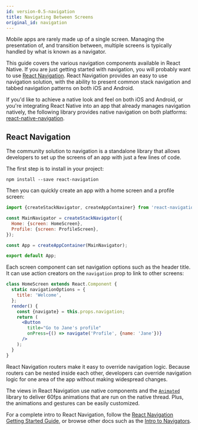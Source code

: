 ```yaml
---
id: version-0.5-navigation
title: Navigating Between Screens
original_id: navigation
---
```


Mobile apps are rarely made up of a single screen. Managing the presentation of, and transition between, multiple screens is typically handled by what is known as a navigator.

This guide covers the various navigation components available in React Native. If you are just getting started with navigation, you will probably want to use [React Navigation](navigation.md#react-navigation). React Navigation provides an easy to use navigation solution, with the ability to present common stack navigation and tabbed navigation patterns on both iOS and Android.

If you'd like to achieve a native look and feel on both iOS and Android, or you're integrating React Native into an app that already manages navigation natively, the following library provides native navigation on both platforms: [react-native-navigation](https://github.com/wix/react-native-navigation).

## React Navigation

The community solution to navigation is a standalone library that allows developers to set up the screens of an app with just a few lines of code.

The first step is to install in your project:

```
npm install --save react-navigation
```

Then you can quickly create an app with a home screen and a profile screen:

```jsx
import {createStackNavigator, createAppContainer} from 'react-navigation';

const MainNavigator = createStackNavigator({
  Home: {screen: HomeScreen},
  Profile: {screen: ProfileScreen},
});

const App = createAppContainer(MainNavigator);

export default App;
```

Each screen component can set navigation options such as the header title. It can use action creators on the `navigation` prop to link to other screens:

```jsx
class HomeScreen extends React.Component {
  static navigationOptions = {
    title: 'Welcome',
  };
  render() {
    const {navigate} = this.props.navigation;
    return (
      <Button
        title="Go to Jane's profile"
        onPress={() => navigate('Profile', {name: 'Jane'})}
      />
    );
  }
}
```

React Navigation routers make it easy to override navigation logic. Because routers can be nested inside each other, developers can override navigation logic for one area of the app without making widespread changes.

The views in React Navigation use native components and the [`Animated`](animated.md) library to deliver 60fps animations that are run on the native thread. Plus, the animations and gestures can be easily customized.

For a complete intro to React Navigation, follow the [React Navigation Getting Started Guide](https://reactnavigation.org/docs/getting-started.html), or browse other docs such as the [Intro to Navigators](https://expo.io/@react-navigation/NavigationPlayground).

